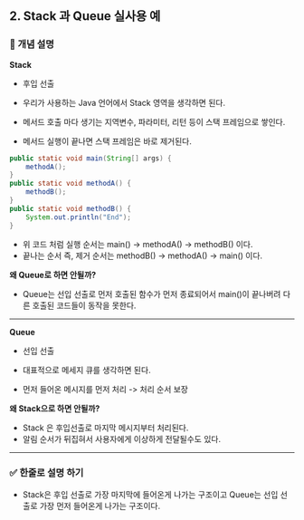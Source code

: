 ## 2. Stack 과 Queue 실사용 예

### 🧠 개념 설명

**Stack**
- 후입 선출
- 우리가 사용하는 Java 언어에서 Stack 영역을 생각하면 된다. 

- 메서드 호출 마다 생기는 지역변수, 파라미터, 리턴 등이 스택 프레임으로 쌓인다.
- 메서드 실행이 끝나면 스택 프레임은 바로 제거된다.

```java
public static void main(String[] args) {
    methodA();
}
public static void methodA() {
    methodB();
}
public static void methodB() {
    System.out.println("End");
}
```

- 위 코드 처럼 실행 순서는 main() -> methodA() -> methodB() 이다.
- 끝나는 순서 즉, 제거 순서는 methodB() -> methodA() -> main() 이다.

**왜 Queue로 하면 안될까?**

- Queue는 선입 선출로 먼저 호출된 함수가 먼저 종료되어서 main()이 끝나버려 다른 호출된 코드들이 동작을 못한다.



---
**Queue**
- 선입 선출

- 대표적으로 메세지 큐를 생각하면 된다.
- 먼저 들어온 메시지를 먼저 처리 -> 처리 순서 보장

**왜 Stack으로 하면 안될까?**

- Stack 은 후입선출로 마지막 메시지부터 처리된다.
- 알림 순서가 뒤집혀서 사용자에게 이상하게 전달될수도 있다.

---
### ✅ 한줄로 설명 하기

- Stack은 후입 선출로 가장 마지막에 들어온게 나가는 구조이고 Queue는 선입 선출로 가장 먼저 들어온게 나가는 구조이다.

